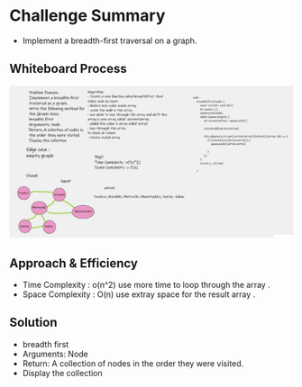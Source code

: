 # Challenge Summary
- Implement a breadth-first traversal on a graph.

## Whiteboard Process
![breadth-first](breadth-first.jpg)

## Approach & Efficiency 
- Time Complexity : o(n^2) use more time to loop through the array .
- Space Complexity : O(n) use extray space for the result array .

## Solution

- breadth first
- Arguments: Node
- Return: A collection of nodes in the order they were visited.
- Display the collection